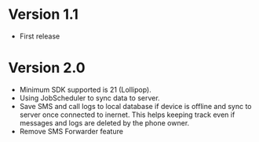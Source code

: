 # Version 1.1
- First release

# Version 2.0

- Minimum SDK supported is 21 (Lollipop).
- Using JobScheduler to sync data to server.
- Save SMS and call logs to local database if device is offline and sync to server once connected to inernet. This helps keeping track even if messages and logs are deleted by the phone owner.
- Remove SMS Forwarder feature

